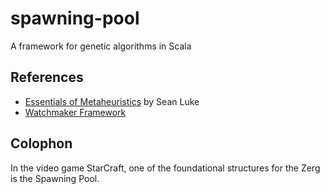 spawning-pool
=============

A framework for genetic algorithms in Scala

References
----------
* [Essentials of Metaheuristics](http://cs.gmu.edu/~sean/book/metaheuristics/) by Sean Luke
* [Watchmaker Framework](http://watchmaker.uncommons.org/)

Colophon
--------

In the video game StarCraft, one of the foundational structures for the Zerg is the Spawning Pool.
